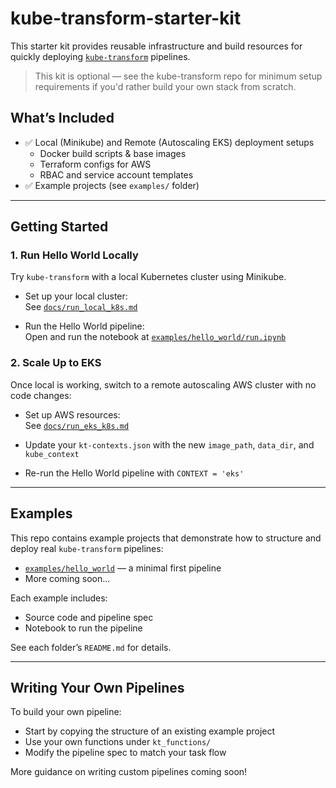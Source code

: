 # kube-transform-starter-kit

This starter kit provides reusable infrastructure and build resources for quickly deploying [`kube-transform`](https://github.com/dtoth/kube-transform) pipelines.

> This kit is optional — see the kube-transform repo for minimum setup requirements if you'd rather build your own stack from scratch.

## What’s Included

- ✅ Local (Minikube) and Remote (Autoscaling EKS) deployment setups
  - Docker build scripts & base images
  - Terraform configs for AWS
  - RBAC and service account templates
- ✅ Example projects (see `examples/` folder)

---

## Getting Started

### 1. Run Hello World Locally

Try `kube-transform` with a local Kubernetes cluster using Minikube.

- Set up your local cluster:\
  See [`docs/run_local_k8s.md`](docs/run_local_k8s.md)

- Run the Hello World pipeline:\
  Open and run the notebook at [`examples/hello_world/run.ipynb`](examples/hello_world/run.ipynb)

### 2. Scale Up to EKS

Once local is working, switch to a remote autoscaling AWS cluster with no code changes:

- Set up AWS resources:\
  See [`docs/run_eks_k8s.md`](docs/run_eks_k8s.md)

- Update your `kt-contexts.json` with the new `image_path`, `data_dir`, and `kube_context`

- Re-run the Hello World pipeline with `CONTEXT = 'eks'`

---

## Examples

This repo contains example projects that demonstrate how to structure and deploy real `kube-transform` pipelines:

- [`examples/hello_world`](examples/hello_world) — a minimal first pipeline
- More coming soon...

Each example includes:

- Source code and pipeline spec
- Notebook to run the pipeline

See each folder’s `README.md` for details.

---

## Writing Your Own Pipelines

To build your own pipeline:

- Start by copying the structure of an existing example project
- Use your own functions under `kt_functions/`
- Modify the pipeline spec to match your task flow

More guidance on writing custom pipelines coming soon!

